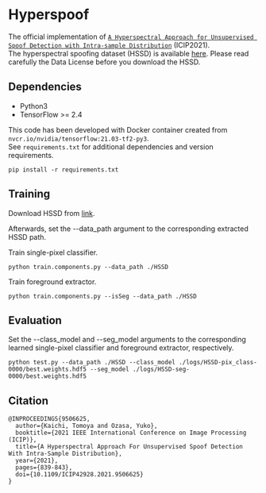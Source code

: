 # Hyperspoof
The official implementation of [`A Hyperspectral Approach for Unsupervised Spoof Detection with Intra-sample Distribution`](https://ieeexplore.ieee.org/document/9506625) (ICIP2021).  
The hyperspectral spoofing dataset (HSSD) is available [here](https://drive.google.com/drive/folders/1OBQsfNAhdBHqk0o1MRdqeU6fDeqEOV-7?usp=sharing).
Please read carefully the Data License before you download the HSSD.

## Dependencies
- Python3
- TensorFlow >= 2.4  

This code has been developed with Docker container created from `nvcr.io/nvidia/tensorflow:21.03-tf2-py3`.  
See `requirements.txt` for additional dependencies and version requirements.
```
pip install -r requirements.txt
```

## Training
Download HSSD from [link](https://drive.google.com/drive/folders/1OBQsfNAhdBHqk0o1MRdqeU6fDeqEOV-7?usp=sharing).

Afterwards, set the --data_path argument to the corresponding extracted HSSD path.

Train single-pixel classifier.
```
python train.components.py --data_path ./HSSD
```

Train foreground extractor.
```
python train.components.py --isSeg --data_path ./HSSD
```

## Evaluation
Set the --class_model and --seg_model arguments to the corresponding learned single-pixel classifier and foreground extractor, respectively.
```
python test.py --data_path ./HSSD --class_model ./logs/HSSD-pix_class-0000/best.weights.hdf5 --seg_model ./logs/HSSD-seg-0000/best.weights.hdf5
```

## Citation
```
@INPROCEEDINGS{9506625,
  author={Kaichi, Tomoya and Ozasa, Yuko},
  booktitle={2021 IEEE International Conference on Image Processing (ICIP)}, 
  title={A Hyperspectral Approach For Unsupervised Spoof Detection With Intra-Sample Distribution}, 
  year={2021},
  pages={839-843},
  doi={10.1109/ICIP42928.2021.9506625}
}

```
